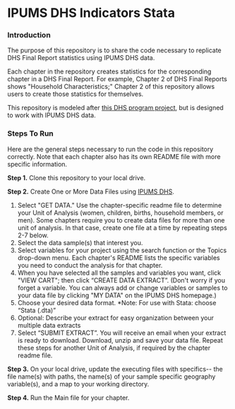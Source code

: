 # IPUMS DHS Indicators Stata

### Introduction

The purpose of this repository is to share the code necessary to replicate DHS Final Report statistics using IPUMS DHS data. 

Each chapter in the repository creates statistics for the corresponding chapter in a DHS Final Report. For example, Chapter 2 of DHS Final Reports shows "Household Characteristics;" Chapter 2 of this repository allows users to create those statistics for themselves. 

This repository is modeled after [this DHS program project](https://github.com/DHSProgram/DHS-Indicators-Stata), but is designed to work with IPUMS DHS data. 

### Steps To Run
Here are the general steps necessary to run the code in this repository correctly. Note that each chapter also has its own README file with more specific information. 

<b>Step 1.</b> Clone this repository to your local drive. 

<b>Step 2.</b> Create One or More Data Files using [IPUMS DHS](https://dhs.ipums.org). 

<ol>
<li>
Select "GET DATA." Use the chapter-specific readme file to determine your Unit of Analysis (women, children, births, household members, or men). Some chapters require you to create data files for more than one unit of analysis. In that case, create one file at a time by repeating steps 2-7 below.
</li>
<li>
Select the data sample(s) that interest you.
</li>
<li>
Select variables for your project using the search function or the Topics drop-down menu. Each chapter's README lists the specific variables you need to conduct the analysis for that chapter.
</li>
<li>When you have selected all the samples and variables you want, click "VIEW CART"; then click “CREATE DATA EXTRACT”. (Don't worry if you forget a variable. You can always add or change variables or samples to your data file by clicking "MY DATA" on the IPUMS DHS homepage.)
</li>
<li>Choose your desired data format. *Note: For use with Stata: choose “Stata (.dta)”
</li>
<li>
Optional: Describe your extract for easy organization between your multiple data extracts
</li>
<li>Select “SUBMIT EXTRACT”. You will receive an email when your extract is ready to download. Download, unzip and save your data file. Repeat these steps for another Unit of Analysis, if required by the chapter readme file.
</li>
</ol>

<b>Step 3.</b> On your local drive, update the executing files with specifics-- the file name(s) with paths, the name(s) of your sample specific geography variable(s), and a map to your working directory. 

<b>Step 4.</b> Run the Main file for your chapter.
